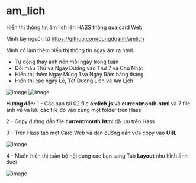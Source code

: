 # am_lich
Hiển thị thông tin âm lịch lên HASS thông qua card Web

Mình lấy nguồn từ https://github.com/dungdoanh/amlich

Mình có làm thêm hiển thị thông tin ngày âm ra html.

 - Tự động thay ảnh nền mỗi ngày trong tuần
 - Đổi màu Thứ và Ngày Dương vào Thứ 7 và Chủ Nhật
 - Hiển thị thêm Ngày Mùng 1 và Ngày Rằm hàng tháng
 - Hiển thị các ngày Lễ, Tết Dương Lịch và Âm Lịch

![image](https://github.com/user-attachments/assets/6b8edce3-68d6-4bcf-8c2f-9e83e0ce2d7e)
![image](https://github.com/user-attachments/assets/728615a0-1f73-416f-9a4d-62c8b4f01659)


**Hướng dẫn:**
1 - Các bạn tải 02 file **amlich.js** và **currentmonth.html** và 7 file ảnh về và lưu các file đó vào cùng một folder trên Hass

2 - Copy đường dẫn file **currentmonth.html** đã lưu trên Hass

3 - Trên Hass tạo một Card Web và dán đường dẫn vừa copy vào **URL**

![image](https://github.com/user-attachments/assets/b772159a-866a-4eef-9a17-8c19f369a534)

4 - Muốn hiển thị toàn bộ nội dung các bạn sang Tab **Layout** như hình ảnh dưới

![image](https://github.com/user-attachments/assets/05b5cff1-e812-4d43-a211-948dd53e78d3)


